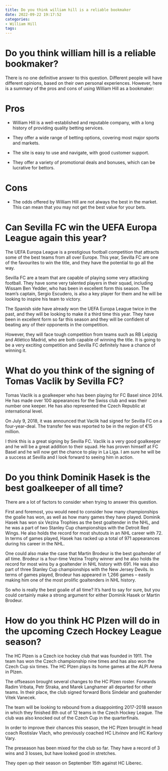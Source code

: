 ```yaml
---
title: Do you think william hill is a reliable bookmaker
date: 2022-09-22 19:17:52
categories:
- William Hill
tags:
---
```



#  Do you think william hill is a reliable bookmaker?

There is no one definitive answer to this question. Different people will have different opinions, based on their own personal experiences. However, here is a summary of the pros and cons of using William Hill as a bookmaker:

# Pros

- William Hill is a well-established and reputable company, with a long history of providing quality betting services.

- They offer a wide range of betting options, covering most major sports and markets.

- The site is easy to use and navigate, with good customer support.

- They offer a variety of promotional deals and bonuses, which can be lucrative for bettors.

# Cons

- The odds offered by William Hill are not always the best in the market. This can mean that you may not get the best value for your bets.

#  Can Sevilla FC win the UEFA Europa League again this year?

The UEFA Europa League is a prestigious football competition that attracts some of the best teams from all over Europe. This year, Sevilla FC are one of the favourites to win the title, and they have the potential to go all the way.

Sevilla FC are a team that are capable of playing some very attacking football. They have some very talented players in their squad, including Wissam Ben Yedder, who has been in excellent form this season. The team’s captain, Sergio Escudero, is also a key player for them and he will be looking to inspire his team to victory.

The Spanish side have already won the UEFA Europa League twice in the past, and they will be looking to make it a third time this year. They have been in excellent form so far this season and they will be confident of beating any of their opponents in the competition.

However, they will face tough competition from teams such as RB Leipzig and Atlético Madrid, who are both capable of winning the title. It is going to be a very exciting competition and Sevilla FC definitely have a chance of winning it.

#  What do you think of the signing of Tomas Vaclik by Sevilla FC? 

Tomas Vaclik is a goalkeeper who has been playing for FC Basel since 2014. He has made over 100 appearances for the Swiss club and was their number one keeper. He has also represented the Czech Republic at international level.

On July 9, 2018, it was announced that Vaclik had signed for Sevilla FC on a four-year-deal. The transfer fee was reported to be in the region of €15 million.

I think this is a great signing by Sevilla FC. Vaclik is a very good goalkeeper and he will be a great addition to their squad. He has proven himself at FC Basel and he will now get the chance to play in La Liga. I am sure he will be a success at Sevilla and I look forward to seeing him in action.

#  Do you think Dominik Hasek is the best goalkeeper of all time? 

There are a lot of factors to consider when trying to answer this question. 

First and foremost, you would need to consider how many championships the goalie has won, as well as how many games they have played. 
Dominik Hasek has won six Vezina Trophies as the best goaltender in the NHL, and he was a part of two Stanley Cup championships with the Detroit Red Wings. He also holds the record for most shutouts in an NHL career with 72. In terms of games played, Hasek has racked up a total of 971 appearances during his career in the NHL. 

One could also make the case that Martin Brodeur is the best goaltender of all time. Brodeur is a four-time Vezina Trophy winner and he also holds the record for most wins by a goaltender in NHL history with 691. He was also part of three Stanley Cup championships with the New Jersey Devils. In terms of games played, Brodeur has appeared in 1,266 games – easily making him one of the most prolific goaltenders in NHL history. 

So who is really the best goalie of all time? It’s hard to say for sure, but you could certainly make a strong argument for either Dominik Hasek or Martin Brodeur.

#  How do you think HC Plzen will do in the upcoming Czech Hockey League season?

The HC Plzen is a Czech ice hockey club that was founded in 1911. The team has won the Czech championship nine times and has also won the Czech Cup six times. The HC Plzen plays its home games at the ALPI Arena in Plzen.

The offseason brought several changes to the HC Plzen roster. Forwards Radim Vrbata, Petr Straka, and Marek Langhamer all departed for other teams. In their place, the club signed forward Boris Sindelar and goaltender Vitek Vanecek.

The team will be looking to rebound from a disappointing 2017-2018 season in which they finished 8th out of 12 teams in the Czech Hockey League. The club was also knocked out of the Czech Cup in the quarterfinals.

In order to improve their chances this season, the HC Plzen brought in head coach Rostislav Vlach, who previously coached HC Litvinov and HC Karlovy Vary.

The preseason has been mixed for the club so far. They have a record of 3 wins and 3 losses, but have looked good in stretches.

They open up their season on September 15th against HC Liberec.